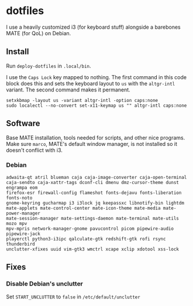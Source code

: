 # dotfiles

I use a heavily customized i3 (for keyboard stuff) alongside a barebones MATE
(for QoL) on Debian.

## Install

Run `deploy-dotfiles` in `.local/bin`.

I use the `Caps Lock` key mapped to nothing.  The first command in this code
block does this and sets the keyboard layout to `us` with the `altgr-intl`
variant.  The second command makes it permanent.
```
setxkbmap -layout us -variant altgr-intl -option caps:none
sudo localectl --no-convert set-x11-keymap us "" altgr-intl caps:none
```

## Software

Base MATE installation, tools needed for scripts, and other nice programs.
Make sure `marco`, MATE's default window manager, is not installed so it
doesn't conflict with i3.

### Debian

```
adwaita-qt atril blueman caja caja-image-converter caja-open-terminal
caja-sendto caja-xattr-tags dconf-cli dmenu dmz-cursor-theme dunst engrampa eom
firefox-esr firewall-config flameshot fonts-dejavu fonts-liberation fonts-noto
gnome-keyring gucharmap i3 i3lock jq keepassxc libnotify-bin lightdm
mate-applets mate-control-center mate-icon-theme mate-media mate-power-manager
mate-session-manager mate-settings-daemon mate-terminal mate-utils mozo mpv
mpv-mpris network-manager-gnome pavucontrol picom pipewire-audio pipewire-jack
playerctl python3-i3ipc qalculate-gtk redshift-gtk rofi rsync thunderbird
unclutter-xfixes uuid vim-gtk3 wmctrl xcape xclip xdotool xss-lock
```

## Fixes

### Disable Debian's unclutter

Set `START_UNCLUTTER` to `false` in `/etc/default/unclutter`
